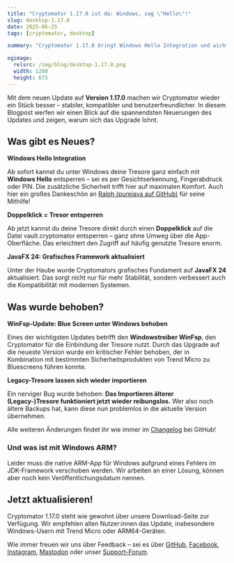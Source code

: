 ```yaml
---
title: "Cryptomator 1.17.0 ist da: Windows, sag \"Hello\"!"
slug: desktop-1.17.0
date: 2025-06-25
tags: [cryptomator, desktop]

summary: "Cryptomator 1.17.0 bringt Windows Hello Integration und wichtige Stabilitäts-Fixes – jetzt verfügbar zum Download!"

ogimage:
  relsrc: /img/blog/desktop-1.17.0.png
  width: 1200
  height: 675
---
```


Mit dem neuen Update auf **Version 1.17.0** machen wir Cryptomator wieder ein Stück besser – stabiler, kompatibler und benutzerfreundlicher. In diesem Blogpost werfen wir einen Blick auf die spannendsten Neuerungen des Updates und zeigen, warum sich das Upgrade lohnt.

## Was gibt es Neues?

**Windows Hello Integration**

Ab sofort kannst du unter Windows deine Tresore ganz einfach mit **Windows Hello** entsperren – sei es per Gesichtserkennung, Fingerabdruck oder PIN. Die zusätzliche Sicherheit trifft hier auf maximalen Komfort. Auch hier ein großes Dankeschön an [Ralph (purejava auf GitHub)](https://github.com/purejava) für seine Mithilfe!

**Doppelklick = Tresor entsperren**

Ab jetzt kannst du deine Tresore direkt durch einen **Doppelklick** auf die Datei vault.cryptomator entsperren – ganz ohne Umweg über die App-Oberfläche. Das erleichtert den Zugriff auf häufig genutzte Tresore enorm.

**JavaFX 24: Grafisches Framework aktualisiert**

Unter der Haube wurde Cryptomators grafisches Fundament auf **JavaFX 24** aktualisiert. Das sorgt nicht nur für mehr Stabilität, sondern verbessert auch die Kompatibilität mit modernen Systemen.

## Was wurde behoben?

**WinFsp-Update: Blue Screen unter Windows behoben**

Eines der wichtigsten Updates betrifft den **Windowstreiber WinFsp**, den Cryptomator für die Einbindung der Tresore nutzt. Durch das Upgrade auf die neueste Version wurde ein kritischer Fehler behoben, der in Kombination mit bestimmten Sicherheitsprodukten von Trend Micro zu Bluescreens führen konnte.

**Legacy-Tresore lassen sich wieder importieren**

Ein nerviger Bug wurde behoben: **Das Importieren älterer (Legacy-)Tresore funktioniert jetzt wieder reibungslos.** Wer also noch ältere Backups hat, kann diese nun problemlos in die aktuelle Version übernehmen.

Alle weiteren Änderungen findet ihr wie immer im [Changelog](https://github.com/cryptomator/cryptomator/releases/tag/1.17.0) bei GitHub!

### Und was ist mit Windows ARM?

Leider muss die native ARM-App für Windows aufgrund eines Fehlers im JDK-Framework verschoben werden. Wir arbeiten an einer Lösung, können aber noch kein Veröffentlichungsdatum nennen.

## Jetzt aktualisieren!

Cryptomator 1.17.0 steht wie gewohnt über unsere Download-Seite zur Verfügung. Wir empfehlen allen Nutzer:innen das Update, insbesondere Windows-Usern mit Trend Micro oder ARM64-Geräten.

Wie immer freuen wir uns über Feedback – sei es über [GitHub](https://github.com/cryptomator), [Facebook](https://www.facebook.com/Cryptomator), [Instagram](https://www.instagram.com/cryptomator/), [Mastodon](https://mastodon.online/@cryptomator) oder unser [Support-Forum](https://community.cryptomator.org).